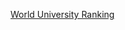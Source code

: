 [World University Ranking](https://docs.google.com/spreadsheets/d/1FmKA99_cRZkwZOBlUulCdLhsi62A81y52D2ocODxIro/edit?usp=sharing)
